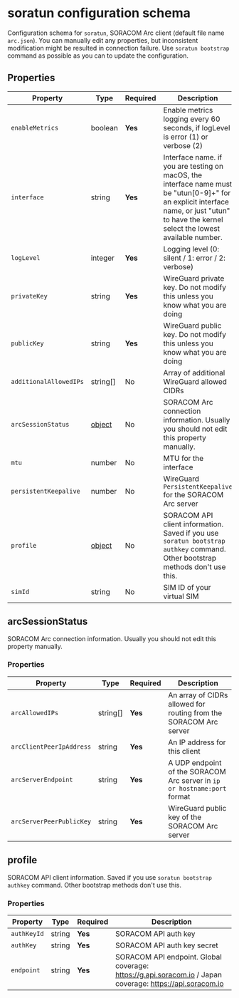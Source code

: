 # soratun configuration schema

Configuration schema for `soratun`, SORACOM Arc client (default file name `arc.json`). You can manually edit any properties, but inconsistent modification might be resulted in connection failure. Use `soratun bootstrap` command as possible as you can to update the configuration.

## Properties

| Property               | Type                        | Required | Description                                                                                                                                                                                |
|------------------------|-----------------------------|----------|--------------------------------------------------------------------------------------------------------------------------------------------------------------------------------------------|
| `enableMetrics`        | boolean                     | **Yes**  | Enable metrics logging every 60 seconds, if logLevel is error (1) or verbose (2)                                                                                                           |
| `interface`            | string                      | **Yes**  | Interface name. if you are testing on macOS, the interface name must be "utun[0-9]+" for an explicit interface name, or just "utun" to have the kernel select the lowest available number. |
| `logLevel`             | integer                     | **Yes**  | Logging level (0: silent / 1: error / 2: verbose)                                                                                                                                          |
| `privateKey`           | string                      | **Yes**  | WireGuard private key. Do not modify this unless you know what you are doing                                                                                                               |
| `publicKey`            | string                      | **Yes**  | WireGuard public key. Do not modify this unless you know what you are doing                                                                                                                |
| `additionalAllowedIPs` | string[]                    | No       | Array of additional WireGuard allowed CIDRs                                                                                                                                                |
| `arcSessionStatus`     | [object](#arcsessionstatus) | No       | SORACOM Arc connection information. Usually you should not edit this property manually.                                                                                                    |
| `mtu`                  | number                      | No       | MTU for the interface                                                                                                                                                                      |
| `persistentKeepalive`  | number                      | No       | WireGuard `PersistentKeepalive` for the SORACOM Arc server                                                                                                                                 |
| `profile`              | [object](#profile)          | No       | SORACOM API client information. Saved if you use `soratun bootstrap authkey` command. Other bootstrap methods don't use this.                                                              |
| `simId`                | string                      | No       | SIM ID of your virtual SIM                                                                                                                                                                 |

## arcSessionStatus

SORACOM Arc connection information. Usually you should not edit this property manually.

### Properties

| Property                 | Type     | Required | Description                                                              |
|--------------------------|----------|----------|--------------------------------------------------------------------------|
| `arcAllowedIPs`          | string[] | **Yes**  | An array of CIDRs allowed for routing from the SORACOM Arc server        |
| `arcClientPeerIpAddress` | string   | **Yes**  | An IP address for this client                                            |
| `arcServerEndpoint`      | string   | **Yes**  | A UDP endpoint of the SORACOM Arc server in `ip or hostname:port` format |
| `arcServerPeerPublicKey` | string   | **Yes**  | WireGuard public key of the SORACOM Arc server                           |

## profile

SORACOM API client information. Saved if you use `soratun bootstrap authkey` command. Other bootstrap methods don't use this.

### Properties

| Property    | Type   | Required | Description                                                                                              |
|-------------|--------|----------|----------------------------------------------------------------------------------------------------------|
| `authKeyId` | string | **Yes**  | SORACOM API auth key                                                                                     |
| `authKey`   | string | **Yes**  | SORACOM API auth key secret                                                                              |
| `endpoint`  | string | **Yes**  | SORACOM API endpoint. Global coverage: https://g.api.soracom.io / Japan coverage: https://api.soracom.io |

